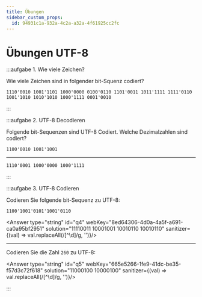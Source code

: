 ```yaml
---
title: Übungen
sidebar_custom_props:
  id: 94931c1a-932a-4c2a-a32a-4f61925cc2fc
---
```



# Übungen UTF-8

:::aufgabe 1. Wie viele Zeichen?

Wie viele Zeichen sind in folgender bit-Squenz codiert?

```
1110'0010 1001'1101 1000'0000 0100'0110 1101'0011 1011'1111 1111'0110 1001'1010 1010'1010 1000'1111 0001'0010
```

<Answer type="string" webKey="f3501678-eb7a-4f55-bc1c-4c357c0558ca" id="q1" solution="5"/>

:::

:::aufgabe 2. UTF-8 Decodieren

Folgende bit-Sequenzen sind UTF-8 Codiert. Welche Dezimalzahlen sind codiert?

```
1100'0010 1001'1001
```
<Answer type="string" webKey="275fa893-f7d5-4be4-9fd3-f14fae05aef0" id="q2" solution="153"/>

---

```
1110'0001 1000'0000 1000'1111
```

<Answer type="string" webKey="acde0609-f8bf-4c71-b9c9-35aed230f6a8" id="q3" solution="4111"/>

:::


:::aufgabe 3. UTF-8 Codieren

Codieren Sie folgende bit-Sequenz zu UTF-8:

```
1100'1001'0101'1001'0110
```

<Answer type="string" id="q4" webKey="8ed64306-4d0a-4a5f-a691-ca0a95bf2951" solution="11110011 10001001 10010110 10010110" sanitizer={(val) => val.replaceAll(/[^\d]/g, '')}/>

---

Codieren Sie die Zahl `260` zu UTF-8:

<Answer type="string" id="q5" webKey="665e5266-1fe9-41dc-be35-f57d3c72f618" solution="11000100 10000100" sanitizer={(val) => val.replaceAll(/[^\d]/g, '')}/>

:::
